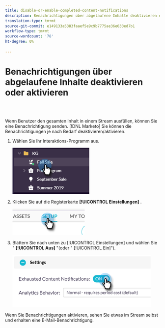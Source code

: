 ```yaml
---
title: disable-or-enable-completed-content-notifications
description: Benachrichtigungen über abgelaufene Inhalte deaktivieren oder aktivieren
translation-type: tm+mt
source-git-commit: e149133a5383faaef5e9c9b7775ae36e633ed7b1
workflow-type: tm+mt
source-wordcount: '78'
ht-degree: 0%

---
```



# Benachrichtigungen über abgelaufene Inhalte deaktivieren oder aktivieren

<br> 

Wenn Benutzer den gesamten Inhalt in einem Stream ausfüllen, können Sie eine Benachrichtigung senden. [!DNL Marketo] Sie können die Benachrichtigungen je nach Bedarf deaktivieren/aktivieren.

1. Wählen Sie Ihr Interaktions-Programm aus.

   ![Bild eins](/help/sky/assets/engagement-programs/disable-or-enable-exhausted-content-notifications/disable-or-enable-exhausted-content-notifications-1.png)

1. Klicken Sie auf die Registerkarte **[!UICONTROL Einstellungen]** .

   ![Bild zwei](/help/sky/assets/engagement-programs/disable-or-enable-exhausted-content-notifications/disable-or-enable-exhausted-content-notifications-2.png)

1. Blättern Sie nach unten zu [!UICONTROL Einstellungen] und wählen Sie &quot; **[!UICONTROL Aus]** &quot;(oder &quot; [!UICONTROL Ein]&quot;).

   ![Bild drei](/help/sky/assets/engagement-programs/disable-or-enable-exhausted-content-notifications/disable-or-enable-exhausted-content-notifications-3.png)

Wenn Sie Benachrichtigungen aktivieren, sehen Sie etwas im Stream selbst und erhalten eine E-Mail-Benachrichtigung.
